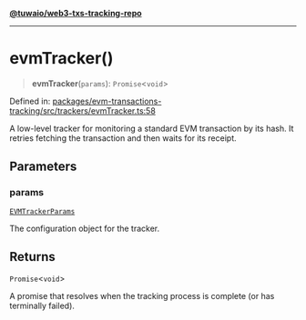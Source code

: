 [**@tuwaio/web3-txs-tracking-repo**](../../../README.md)

***

# evmTracker()

> **evmTracker**(`params`): `Promise`\<`void`\>

Defined in: [packages/evm-transactions-tracking/src/trackers/evmTracker.ts:58](https://github.com/TuwaIO/web3-transactions-tracking/blob/8756609a5523c78e41057cc5e1684ed645ee913e/packages/evm-transactions-tracking/src/trackers/evmTracker.ts#L58)

A low-level tracker for monitoring a standard EVM transaction by its hash.
It retries fetching the transaction and then waits for its receipt.

## Parameters

### params

[`EVMTrackerParams`](../type-aliases/EVMTrackerParams.md)

The configuration object for the tracker.

## Returns

`Promise`\<`void`\>

A promise that resolves when the tracking process is complete (or has terminally failed).

